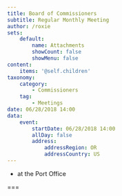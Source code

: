 ```yaml
---
title: Board of Commissioners
subtitle: Regular Monthly Meeting
author: /roxie
sets:
    default:
        name: Attachments
        showCount: false
        showMenu: false
content:
    items: '@self.children'
taxonomy:
    category: 
        - Commissioners
    tag: 
        - Meetings
date: 06/28/2018 14:00
data:
    event:
        startDate: 06/28/2018 14:00
        allDay: false
        address:
            addressRegion: OR
            addressCountry: US
---
```


- at the Port Office

===
